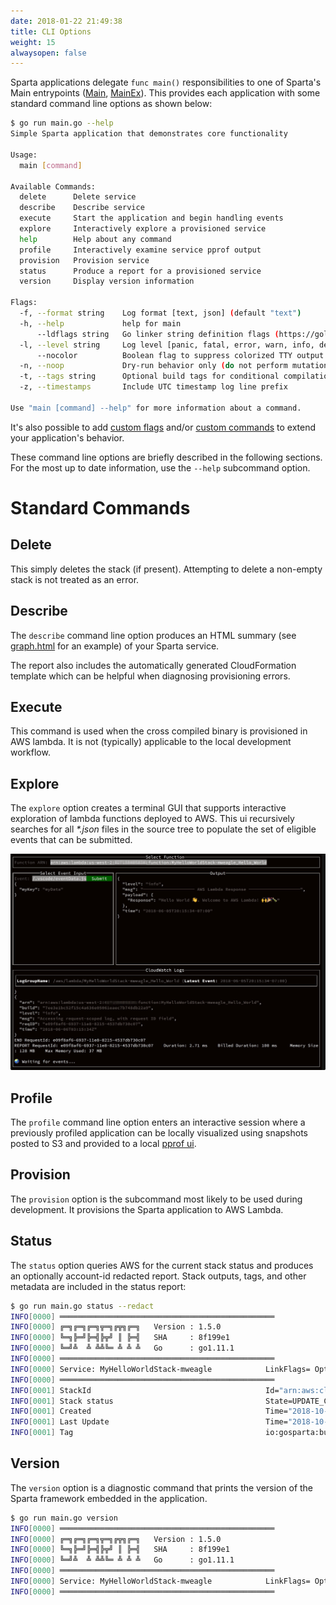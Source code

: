 ```yaml
---
date: 2018-01-22 21:49:38
title: CLI Options
weight: 15
alwaysopen: false
---
```


Sparta applications delegate `func main()` responsibilities to one of Sparta's Main entrypoints ([Main](https://godoc.org/github.com/mweagle/Sparta#Main), [MainEx](https://godoc.org/github.com/mweagle/Sparta#MainEx)). This provides each application with some standard command line options as shown below:

```bash
$ go run main.go --help
Simple Sparta application that demonstrates core functionality

Usage:
  main [command]

Available Commands:
  delete      Delete service
  describe    Describe service
  execute     Start the application and begin handling events
  explore     Interactively explore a provisioned service
  help        Help about any command
  profile     Interactively examine service pprof output
  provision   Provision service
  status      Produce a report for a provisioned service
  version     Display version information

Flags:
  -f, --format string    Log format [text, json] (default "text")
  -h, --help             help for main
      --ldflags string   Go linker string definition flags (https://golang.org/cmd/link/)
  -l, --level string     Log level [panic, fatal, error, warn, info, debug] (default "info")
      --nocolor          Boolean flag to suppress colorized TTY output
  -n, --noop             Dry-run behavior only (do not perform mutations)
  -t, --tags string      Optional build tags for conditional compilation
  -z, --timestamps       Include UTC timestamp log line prefix

Use "main [command] --help" for more information about a command.

```

It's also possible to add [custom flags](/reference/application/custom_flags) and/or [custom commands](/reference/application/custom_commands) to extend your application's behavior.

These command line options are briefly described in the following sections. For the most up to date information, use the `--help` subcommand option.


# Standard Commands

## Delete

This simply deletes the stack (if present). Attempting to delete a non-empty stack is not treated as an error.

## Describe

The `describe` command line option produces an HTML summary (see [graph.html](/images/overview/graph.html) for an example) of your Sparta service.

The report also includes the automatically generated CloudFormation template which can be helpful when diagnosing provisioning errors.

## Execute

This command is used when the cross compiled binary is provisioned in AWS lambda. It is not (typically) applicable to the local development workflow.

## Explore

The `explore` option creates a terminal GUI that supports interactive exploration of lambda functions deployed to AWS. This ui recursively searches for all _*.json_ files in the source tree to populate the set of eligible events that can be submitted.

![Explore](/images/explore.jpg "Explore")

## Profile

The `profile` command line option enters an interactive session where a previously profiled application can be locally visualized using snapshots posted to S3 and provided to a local [pprof ui](https://rakyll.org/pprof-ui/).

## Provision

The `provision` option is the subcommand most likely to be used during development.  It provisions the Sparta application to AWS Lambda.

## Status

The `status` option queries AWS for the current stack status
and produces an optionally account-id redacted report. Stack
outputs, tags, and other metadata are included in the status report:

```bash
$ go run main.go status --redact
INFO[0000] ════════════════════════════════════════════════
INFO[0000] ╔═╗╔═╗╔═╗╦═╗╔╦╗╔═╗   Version : 1.5.0
INFO[0000] ╚═╗╠═╝╠═╣╠╦╝ ║ ╠═╣   SHA     : 8f199e1
INFO[0000] ╚═╝╩  ╩ ╩╩╚═ ╩ ╩ ╩   Go      : go1.11.1
INFO[0000] ════════════════════════════════════════════════
INFO[0000] Service: MyHelloWorldStack-mweagle            LinkFlags= Option=status UTC="2018-10-14T12:28:18Z"
INFO[0000] ════════════════════════════════════════════════
INFO[0001] StackId                                       Id="arn:aws:cloudformation:us-west-2:************:stack/MyHelloWorldStack-mweagle/5817dff0-c5f1-11e8-b43a-503ac9841a99"
INFO[0001] Stack status                                  State=UPDATE_COMPLETE
INFO[0001] Created                                       Time="2018-10-02 03:14:59.127 +0000 UTC"
INFO[0001] Last Update                                   Time="2018-10-06 14:20:40.267 +0000 UTC"
INFO[0001] Tag                                           io:gosparta:buildId=7ee3e1bc52f15c4a636e05061eaec7b748db22a9
```

## Version

The `version` option is a diagnostic command that prints the version of the Sparta framework embedded in the application.

```bash
$ go run main.go version
INFO[0000] ════════════════════════════════════════════════
INFO[0000] ╔═╗╔═╗╔═╗╦═╗╔╦╗╔═╗   Version : 1.5.0
INFO[0000] ╚═╗╠═╝╠═╣╠╦╝ ║ ╠═╣   SHA     : 8f199e1
INFO[0000] ╚═╝╩  ╩ ╩╩╚═ ╩ ╩ ╩   Go      : go1.11.1
INFO[0000] ════════════════════════════════════════════════
INFO[0000] Service: MyHelloWorldStack-mweagle            LinkFlags= Option=version UTC="2018-10-14T12:27:36Z"
INFO[0000] ════════════════════════════════════════════════
```
